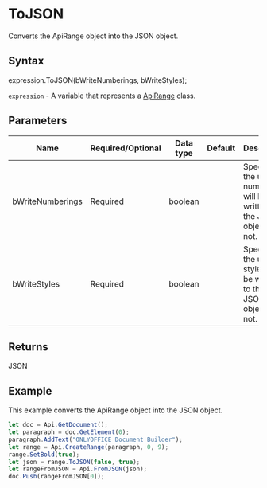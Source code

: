 # ToJSON

Converts the ApiRange object into the JSON object.

## Syntax

expression.ToJSON(bWriteNumberings, bWriteStyles);

`expression` - A variable that represents a [ApiRange](../ApiRange.md) class.

## Parameters

| **Name** | **Required/Optional** | **Data type** | **Default** | **Description** |
| ------------- | ------------- | ------------- | ------------- | ------------- |
| bWriteNumberings | Required | boolean |  | Specifies if the used numberings will be written to the JSON object or not. |
| bWriteStyles | Required | boolean |  | Specifies if the used styles will be written to the JSON object or not. |

## Returns

JSON

## Example

This example converts the ApiRange object into the JSON object.

```javascript
let doc = Api.GetDocument();
let paragraph = doc.GetElement(0);
paragraph.AddText("ONLYOFFICE Document Builder");
let range = Api.CreateRange(paragraph, 0, 9);
range.SetBold(true);
let json = range.ToJSON(false, true);
let rangeFromJSON = Api.FromJSON(json);
doc.Push(rangeFromJSON[0]);
```

